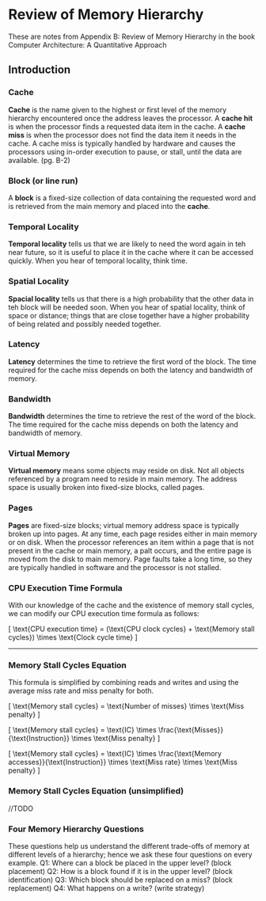 # Review of Memory Hierarchy
These are notes from Appendix B: Review of Memory Hierarchy in the book Computer Architecture: A Quantitative Approach

## Introduction

### Cache
**Cache** is the name given to the highest or first level of the memory hierarchy encountered once the address leaves the processor. A **cache hit** is when the processor finds a requested data item in the cache. A **cache miss** is when the processor does not find the data item it needs in the cache. A cache miss is typically handled by hardware and causes the processors using in-order execution to pause, or stall, until the data are available. (pg. B-2)

### Block (or line run)
A **block** is a fixed-size collection of data containing the requested word and is retrieved from the main memory and placed into the **cache**.

### Temporal Locality
**Temporal locality** tells us that we are likely to need the word again in teh near future, so it is useful to place it in the cache where it can be accessed quickly. When you hear of temporal locality, think time.

### Spatial Locality
**Spacial locality** tells us that there is a high probability that the other data in teh block will be needed soon. When you hear of spatial locality, think of space or distance; things that are close together have a higher probability of being related and possibly needed together.

### Latency
**Latency** determines the time to retrieve the first word of the block. The time required for the cache miss depends on both the latency and bandwidth of memory.

### Bandwidth
**Bandwidth** determines the time to retrieve the rest of the word of the block. The time required for the cache miss depends on both the latency and bandwidth of memory.

### Virtual Memory
**Virtual memory** means some objects may reside on disk. Not all objects referenced by a program need to reside in main memory. The address space is usually broken into fixed-size blocks, called pages.

### Pages
**Pages** are fixed-size blocks; virtual memory address space is typically broken up into pages. At any time, each page resides either in main memory or on disk. When the processor references an item within a page that is not present in the cache or main memory, a palt occurs, and the entire page is moved from the disk to main memory. Page faults take a long time, so they are typically handled in software and the processor is not stalled. 

### CPU Execution Time Formula
With our knowledge of the cache and the existence of memory stall cycles, we can modify our CPU execution time formula as follows:

\[
\text{CPU execution time} = (\text{CPU clock cycles} + \text{Memory stall cycles}) \times \text{Clock cycle time}
\]

---

### Memory Stall Cycles Equation
This formula is simplified by combining reads and writes and using the average miss rate and miss penalty for both.

\[
\text{Memory stall cycles} = \text{Number of misses} \times \text{Miss penalty}
\]

\[
\text{Memory stall cycles} = \text{IC} \times \frac{\text{Misses}}{\text{Instruction}} \times \text{Miss penalty}
\]

\[
\text{Memory stall cycles} = \text{IC} \times \frac{\text{Memory accesses}}{\text{Instruction}} \times \text{Miss rate} \times \text{Miss penalty}
\]

### Memory Stall Cycles Equation (unsimplified)
//TODO

### Four Memory Hierarchy Questions
These questions help us understand the different trade-offs of memory at different levels of a hierarchy; hence we ask these four questions on every example.
Q1: Where can a block be placed in the upper level? (block placement)
Q2: How is a block found if it is in the upper level? (block identification)
Q3: Which block should be replaced on a miss? (block replacement)
Q4: What happens on a write? (write strategy)

